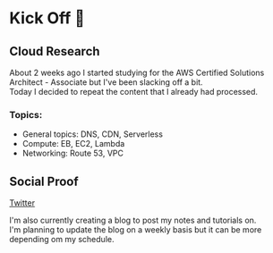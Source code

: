 # Kick Off 🎉

## Cloud Research

About 2 weeks ago I started studying for the AWS Certified Solutions Architect - Associate but I've been slacking off a bit.  
Today I decided to repeat the content that I already had processed.

### Topics:

- General topics: DNS, CDN, Serverless
- Compute: EB, EC2, Lambda
- Networking: Route 53, VPC

## Social Proof

[Twitter](https://twitter.com/LoriKarikari/status/1288148694014078976)

I'm also currently creating a blog to post my notes and tutorials on.  
I'm planning to update the blog on a weekly basis but it can be more depending om my schedule.
